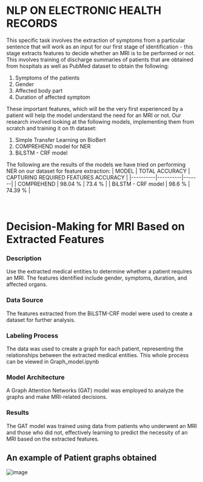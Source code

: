 <h1><b>NLP ON ELECTRONIC HEALTH RECORDS</b></h1>


This specific task involves the extraction of symptoms from a particular sentence that will work as an input for our first stage of identification - this stage extracts features to decide whether an MRI is to be performed or not. This involves training of discharge summaries of patients that are obtained from hospitals as well as PubMed dataset to obtain the following:
1. Symptoms of the patients
2. Gender
3. Affected body part
4. Duration of affected symptom

These important features, which will be the very first experienced by a patient will help the model understand the need for an MRI or not. Our research involved looking at the following models, implementing them from scratch and training it on th dataset:
1. Simple Transfer Learning on BioBert
2. COMPREHEND model for NER
3. BiLSTM - CRF model

The following are the results of the models we have tried on performing NER on our dataset for feature extraction:
| MODEL | TOTAL ACCURACY | CAPTURING REQUIRED FEATURES ACCURACY  |
|----------|----------|-------|
| COMPREHEND | 98.04 % | 73.4 % |
| BiLSTM - CRF model | 98.6 % | 74.39 % |

<br>


<h1>Decision-Making for MRI Based on Extracted Features</h1>

<h3>Description</h3>
Use the extracted medical entities to determine whether a patient requires an MRI.
The features identified include gender, symptoms, duration, and affected organs.
<h3>Data Source</h3>
The features extracted from the BiLSTM-CRF model were used to create a dataset for further analysis.
<h3>Labeling Process</h3>
The data was used to create a graph for each patient, representing the relationships between the extracted medical entities.
This whole process can be viewed in Graph_model.ipynb
<h3>Model Architecture</h3>
A Graph Attention Networks (GAT) model was employed to analyze the graphs and make MRI-related decisions.
<h3>Results</h3>
The GAT model was trained using data from patients who underwent an MRI and those who did not, effectively learning to predict the necessity of an MRI based on the extracted features.

<h2>An example of Patient graphs obtained</h2>

![image](https://github.com/user-attachments/assets/0a03163a-2e58-4b2b-bfe8-cb1dcdb425ec)
















